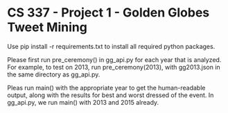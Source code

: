 # CS 337 - Project 1 - Golden Globes Tweet Mining

Use pip install -r requirements.txt to install all required python packages.

Please first run pre_ceremony() in gg_api.py for each year that is analyzed. For example, to test on 2013, run pre_ceremony(2013), with gg2013.json in the same directory as gg_api.py.

Pleas run main() with the appropriate year to get the human-readable output, along with the results for best and worst dressed of the event. In gg_api.py, we run main() with 2013 and 2015 already.




